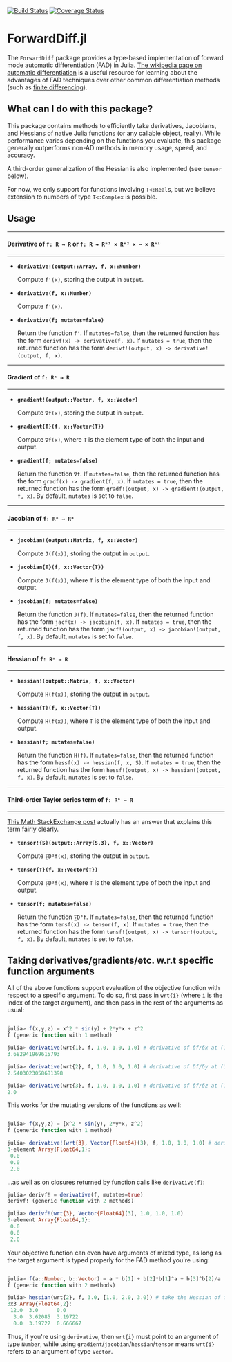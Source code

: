 [![Build Status](https://travis-ci.org/JuliaDiff/ForwardDiff.jl.svg?branch=nduals-refactor)](https://travis-ci.org/JuliaDiff/ForwardDiff.jl) [![Coverage Status](https://coveralls.io/repos/JuliaDiff/ForwardDiff.jl/badge.svg?branch=nduals-refactor&service=github)](https://coveralls.io/github/JuliaDiff/ForwardDiff.jl?branch=nduals-refactor)

# ForwardDiff.jl

The `ForwardDiff` package provides a type-based implementation of forward mode automatic differentiation (FAD) in Julia. [The wikipedia page on automatic differentiation](https://en.wikipedia.org/wiki/Automatic_differentiation) is a useful resource for learning about the advantages of FAD techniques over other common differentiation methods (such as [finite differencing](https://en.wikipedia.org/wiki/Numerical_differentiation)).

## What can I do with this package?

This package contains methods to efficiently take derivatives, Jacobians, and Hessians of native Julia functions (or any callable object, really). While performance varies depending on the functions you evaluate, this package generally outperforms non-AD methods in memory usage, speed, and accuracy.

A third-order generalization of the Hessian is also implemented (see `tensor` below). 

For now, we only support for functions involving `T<:Real`s, but we believe extension to numbers of type `T<:Complex` is possible.

## Usage

---
#### Derivative of `f: R → R` or `f: R → Rᵐ¹ × Rᵐ² × ⋯ × Rᵐⁱ`
---

- **`derivative!(output::Array, f, x::Number)`**
    
    Compute `f'(x)`, storing the output in `output`.

- **`derivative(f, x::Number)`**
    
    Compute `f'(x)`.

- **`derivative(f; mutates=false)`**
    
    Return the function `f'`. If `mutates=false`, then the returned function has the form `derivf(x) -> derivative(f, x)`. If `mutates = true`, then the returned function has the form `derivf!(output, x) -> derivative!(output, f, x)`.

---
#### Gradient of `f: Rⁿ → R`
---

- **`gradient!(output::Vector, f, x::Vector)`**

    Compute `∇f(x)`, storing the output in `output`.

- **`gradient{T}(f, x::Vector{T})`**

    Compute `∇f(x)`, where `T` is the element type of both the input and output.

- **`gradient(f; mutates=false)`**

    Return the function `∇f`. If `mutates=false`, then the returned function has the form `gradf(x) -> gradient(f, x)`. If `mutates = true`, then the returned function has the form `gradf!(output, x) -> gradient!(output, f, x)`. By default, `mutates` is set to `false`.

---
#### Jacobian of `f: Rⁿ → Rᵐ`
---

- **`jacobian!(output::Matrix, f, x::Vector)`**

    Compute `J(f(x))`, storing the output in `output`.

- **`jacobian{T}(f, x::Vector{T})`**

    Compute `J(f(x))`, where `T` is the element type of both the input and output.

- **`jacobian(f; mutates=false)`**

    Return the function `J(f)`. If `mutates=false`, then the returned function has the form `jacf(x) -> jacobian(f, x)`. If `mutates = true`, then the returned function has the form `jacf!(output, x) -> jacobian!(output, f, x)`. By default, `mutates` is set to `false`.

---
#### Hessian of `f: Rⁿ → R`
---

- **`hessian!(output::Matrix, f, x::Vector)`**

    Compute `H(f(x))`, storing the output in `output`.

- **`hessian{T}(f, x::Vector{T})`**

    Compute `H(f(x))`, where `T` is the element type of both the input and output.

- **`hessian(f; mutates=false)`**

    Return the function `H(f)`. If `mutates=false`, then the returned function has the form `hessf(x) -> hessian(f, x, S)`. If `mutates = true`, then the returned function has the form `hessf!(output, x) -> hessian!(output, f, x)`. By default, `mutates` is set to `false`.

---
#### Third-order Taylor series term of `f: Rⁿ → R`
---

[This Math StackExchange post](http://math.stackexchange.com/questions/556951/third-order-term-in-taylor-series) actually has an answer that explains this term fairly clearly.

- **`tensor!{S}(output::Array{S,3}, f, x::Vector)`**

    Compute `∑D³f(x)`, storing the output in `output`.

- **`tensor{T}(f, x::Vector{T})`**

    Compute `∑D³f(x)`, where `T` is the element type of both the input and output.

- **`tensor(f; mutates=false)`**

    Return the function ``∑D³f``. If `mutates=false`, then the returned function has the form `tensf(x) -> tensor(f, x)`. If `mutates = true`, then the returned function has the form `tensf!(output, x) -> tensor!(output, f, x)`. By default, `mutates` is set to `false`.

## Taking derivatives/gradients/etc. w.r.t specific function arguments

All of the above functions support evaluation of the objective function with respect to a specific argument. To do so, first pass in `wrt{i}` (where `i` is the index of the target argument), and then pass in the rest of the arguments as usual:

```julia

julia> f(x,y,z) = x^2 * sin(y) + 2*y*x + z^2
f (generic function with 1 method)

julia> derivative(wrt{1}, f, 1.0, 1.0, 1.0) # derivative of δf/δx at (1.0,1.0,1.0)
3.682941969615793

julia> derivative(wrt{2}, f, 1.0, 1.0, 1.0) # derivative of δf/δy at (1.0,1.0,1.0)
2.5403023058681398

julia> derivative(wrt{3}, f, 1.0, 1.0, 1.0) # derivative of δf/δz at (1.0,1.0,1.0)
2.0
```

This works for the mutating versions of the functions as well:

```julia

julia> f(x,y,z) = [x^2 * sin(y), 2*y*x, z^2]
f (generic function with 1 method)

julia> derivative!(wrt{3}, Vector{Float64}(3), f, 1.0, 1.0, 1.0) # derivative of δf/δz at (1.0,1.0,1.0)
3-element Array{Float64,1}:
 0.0
 0.0
 2.0

```

...as well as on closures returned by function calls like `derivative(f)`:

```julia
julia> derivf! = derivative(f, mutates=true)
derivf! (generic function with 2 methods)

julia> derivf!(wrt{3}, Vector{Float64}(3), 1.0, 1.0, 1.0)
3-element Array{Float64,1}:
 0.0
 0.0
 2.0
```

Your objective function can even have arguments of mixed type, as long as the target argument is typed properly for the FAD method you're using:

```julia

julia> f(a::Number, b::Vector) = a * b[1] + b[2]*b[1]^a + b[3]^b[2]/a
f (generic function with 2 methods)

julia> hessian(wrt{2}, f, 3.0, [1.0, 2.0, 3.0]) # take the Hessian of f w.r.t b
3x3 Array{Float64,2}:
 12.0  3.0      0.0
  3.0  3.62085  3.19722
  0.0  3.19722  0.666667

```

Thus, if you're using `derivative`, then `wrt{i}` must point to an argument of type `Number`, while using `gradient`/`jacobian`/`hessian`/`tensor` means `wrt{i}` refers to an argument of type `Vector`.
